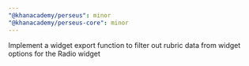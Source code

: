 ```yaml
---
"@khanacademy/perseus": minor
"@khanacademy/perseus-core": minor
---
```


Implement a widget export function to filter out rubric data from widget options for the Radio widget
